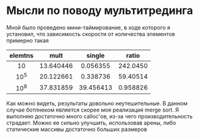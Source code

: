 # Мысли по поводу мультитрединга

Мной было проведено мини-таймирование, в ходе которого я установил, что зависимость скорости от количества элементов примерно такая

| elemtns  | mult        | single      | ratio       |
|:--------:|:-----------:|:-----------:|:-----------:|
|$10$      | $13.640446$ | $0.056355$  | $242.0450$  |
|$10^5$    | $20.122661$ | $0.338736$  | $59.40514$  |
|$10^8$    | $37.831859$ | $39.456413$ | $0.958826$  |

Как можно видеть, результаты довольно неутешительные. В данном случае ботлнеком является скорее моя реализация merge sort. Я выполняю достаточно много calloc'ов, из-за чего производительность страдает. Можно ее сильно улучшить, использовав арены, либо статические массивы достаточно больших размеров